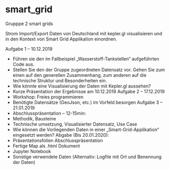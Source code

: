 # smart_grid
Grupppe 2 smart grids

Strom Import/Export Daten von Deutschland mit kepler.gl visualisieren und in den Kontext von Smart Grid Applikation einordnen.

Aufgabe 1 – 10.12.2019
- Führen sie den im Fallbeispiel „Wasserstoff-Tankstellen“ aufgeführten Code aus.
- Stellen Sie den der Gruppe zugeordneten Datensatz vor. Gehen Sie zum einen auf den generellen Zusammenhang, zum anderen auf die technische Struktur und Besonderheiten ein.
- Wie könnte eine Visualisierung der Daten mit Kepler.gl aussehen?
- Kurze Präsentation der Ergebnisse am 10.12.2019
Aufgabe 2 – 17.12.2019
- Workshop: Freies programmieren
- Benötigte Datensätze (GeoJson, etc.) im Vorfeld besorgen
Aufgabe 3 – 21.01.2019
- Abschlusspräsentation – 12-15min:
- Methodik, Bausteine
- Technische umsetzung, Visualisierter Datensatz, Use Case
- Wie können die Vorliegenden Daten in einer „Smart-Grid-Applikation“ eingesetzt werden?
Abgabe (Bis 20.01.2020):
- Präsentationsfolien Abschlusspräsentation
- Fertige Map als .html Dokument
- Jupyter Notebook
- Sonstige verwendete Daten (Alternativ: Logfile mit Ort und Benennung der Daten)
